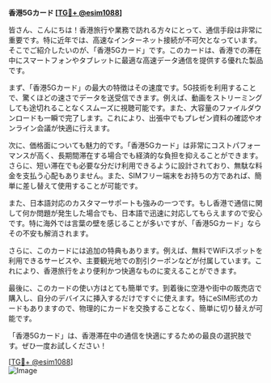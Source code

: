 **香港5Gカード [[TG💪+ @esim1088](https://t.me/s/esim1088)]**

皆さん、こんにちは！香港旅行や業務で訪れる方々にとって、通信手段は非常に重要です。特に近年では、高速なインターネット接続が不可欠となっています。そこでご紹介したいのが、「香港5Gカード」です。このカードは、香港での滞在中にスマートフォンやタブレットに最適な高速データ通信を提供する優れた製品です。

まず、「香港5Gカード」の最大の特徴はその速度です。5G技術を利用することで、驚くほどの速さでデータを送受信できます。例えば、動画をストリーミングしても途切れることなくスムーズに視聴可能です。また、大容量のファイルダウンロードも一瞬で完了します。これにより、出張中でもプレゼン資料の確認やオンライン会議が快適に行えます。

次に、価格面についても魅力的です。「香港5Gカード」は非常にコストパフォーマンスが高く、長期間滞在する場合でも経済的な負担を抑えることができます。さらに、短い滞在でも必要な分だけ利用できるように設計されており、無駄な料金を支払う心配もありません。また、SIMフリー端末をお持ちの方であれば、簡単に差し替えて使用することが可能です。

また、日本語対応のカスタマーサポートも強みの一つです。もし香港で通信に関して何か問題が発生した場合でも、日本語で迅速に対応してもらえますので安心です。特に海外では言葉の壁を感じることが多いですが、「香港5Gカード」ならその不安も解消されます。

さらに、このカードには追加の特典もあります。例えば、無料でWiFiスポットを利用できるサービスや、主要観光地での割引クーポンなどが付属しています。これにより、香港旅行をより便利かつ快適なものに変えることができます。

最後に、このカードの使い方はとても簡単です。到着後に空港や街中の販売店で購入し、自分のデバイスに挿入するだけですぐに使えます。特にeSIM形式のカードもありますので、物理的にカードを交換することなく、簡単に切り替えが可能です。

「香港5Gカード」は、香港滞在中の通信を快適にするための最良の選択肢です。ぜひ一度お試しください！

[[TG💪+ @esim1088](https://t.me/s/esim1088)]  
![Image](https://i.postimg.cc/Y0z9fWf4/image.png)